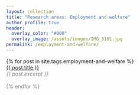 ```yaml
---
layout: collection
title: "Research areas: Employment and welfare"
author_profile: true
header:  
  overlay_color: "#000"
  overlay_image: /assets/images/IMG_3101.jpg
permalink: /employment-and-welfare/
---
```


<!--
<p style="font-size:2em">Employment and welfare</p>
-->

<dl>
  {% for post in site.tags.employment-and-welfare %}
       <dt><a href="{{ post.url }}">{{ post.title }}</a></dt>
       <font color="gray"><em>{{ post.excerpt }}<br></em>
       <br>
  {% endfor %}

